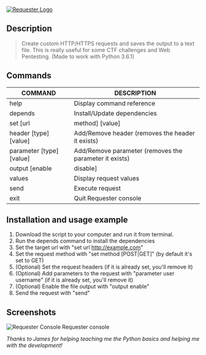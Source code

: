 [![Requester Logo](https://deantonious.es/wp-content/uploads/2017/04/requester_logo_1.jpg)](https://github.com/deantonious/Requester)

## Description

> Create custom HTTP/HTTPS requests and saves the output to a text file. This is really useful for some CTF challenges and Web Pentesting. (Made to work with Python 3.6.1)

## Commands

COMMAND                   | DESCRIPTION
--------------------------| -------------
help                      |  Display command reference
depends                   |  Install/Update dependencies
set [url|method] [value]  |  Set url/method (Methods: POST / GET)
header [type] [value]     |  Add/Remove header (removes the header it exists)
parameter [type] [value]  |  Add/Remove parameter (removes the parameter it exists)
output [enable|disable]   |  Enable/disable file output
values                    |  Display request values
send                      |  Execute request
exit                      |  Quit Requester console

## Installation and usage example

1. Download the script to your computer and run it from terminal. 
2. Run the depends command to install the dependencies
3. Set the target url with "set url http://example.com"
4. Set the request method with "set method [POST|GET]" (by default it's set to GET)
5. (Optional) Set the request headers (if it is already set, you'll remove it)
6. (Optional) Add parameters to the request with "parameter user username" (if it is already set, you'll remove it)
7. (Optional) Enable the file output with "output enable"
8. Send the request with "send"

## Screenshots

![Requester Console](https://deantonious.es/wp-content/uploads/2017/04/requester_console.png)
Requester console

*Thanks to James for helping teaching me the Python basics and helping me with the development!*
